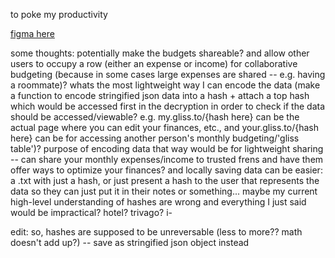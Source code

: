 to poke my productivity

[figma here](https://www.figma.com/file/xIXDRqGg23tbToDDD5Mv8L/gliss.to?node-id=0%3A1)

some thoughts: potentially make the budgets shareable? and allow other users to occupy a row (either an expense or income) for collaborative budgeting (because in some cases large expenses are shared -- e.g. having a roommate)? whats the most lightweight way I can encode the data (make a function to encode stringified json data into a hash + attach a top hash which would be accessed first in the decryption in order to check if the data should be accessed/viewable? e.g. my.gliss.to/{hash here} can be the actual page where you can edit your finances, etc., and your.gliss.to/{hash here} can be for accessing another person's monthly budgeting/'gliss table')? purpose of encoding data that way would be for lightweight sharing -- can share your monthly expenses/income to trusted frens and have them offer ways to optimize your finances? and locally saving data can be easier: a .txt with just a hash, or just present a hash to the user that represents the data so they can just put it in their notes or something... maybe my current high-level understanding of hashes are wrong and everything I just said would be impractical? hotel? trivago? i-

edit: so, hashes are supposed to be unreversable (less to more?? math doesn't add up?) -- save as stringified json object instead
